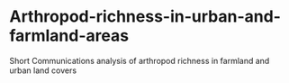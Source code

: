 # Arthropod-richness-in-urban-and-farmland-areas
Short Communications analysis of arthropod richness in farmland and urban land covers
